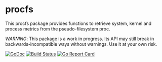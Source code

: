 # procfs

This procfs package provides functions to retrieve system, kernel and process
metrics from the pseudo-filesystem proc.

*WARNING*: This package is a work in progress. Its API may still break in
backwards-incompatible ways without warnings. Use it at your own risk.

[![GoDoc](https://godoc.org/github.com/dai/go-ipfs/gxlibs/github.com/prometheus/procfs?status.png)](https://godoc.org/github.com/dai/go-ipfs/gxlibs/github.com/prometheus/procfs)
[![Build Status](https://travis-ci.org/prometheus/procfs.svg?branch=master)](https://travis-ci.org/prometheus/procfs)
[![Go Report Card](https://goreportcard.com/badge/github.com/dai/go-ipfs/gxlibs/github.com/prometheus/procfs)](https://goreportcard.com/report/github.com/dai/go-ipfs/gxlibs/github.com/prometheus/procfs)
